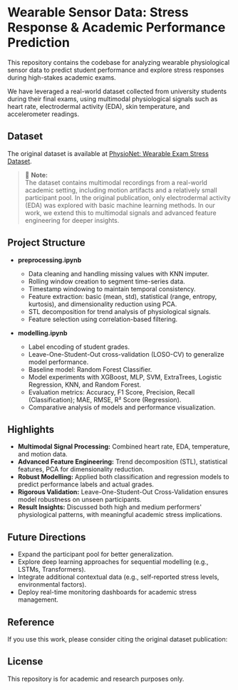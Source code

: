 # Wearable Sensor Data: Stress Response & Academic Performance Prediction

This repository contains the codebase for analyzing wearable physiological sensor data to predict student performance and explore stress responses during high-stakes academic exams.

We have leveraged a real-world dataset collected from university students during their final exams, using multimodal physiological signals such as heart rate, electrodermal activity (EDA), skin temperature, and accelerometer readings.

## Dataset

The original dataset is available at [PhysioNet: Wearable Exam Stress Dataset](https://physionet.org/content/wearable-exam-stress/1.0.0/).

> 📌 **Note:**  
> The dataset contains multimodal recordings from a real-world academic setting, including motion artifacts and a relatively small participant pool. In the original publication, only electrodermal activity (EDA) was explored with basic machine learning methods. In our work, we extend this to multimodal signals and advanced feature engineering for deeper insights.

## Project Structure

- **preprocessing.ipynb**  
  - Data cleaning and handling missing values with KNN imputer.
  - Rolling window creation to segment time-series data.
  - Timestamp windowing to maintain temporal consistency.
  - Feature extraction: basic (mean, std), statistical (range, entropy, kurtosis), and dimensionality reduction using PCA.
  - STL decomposition for trend analysis of physiological signals.
  - Feature selection using correlation-based filtering.

- **modelling.ipynb**  
  - Label encoding of student grades.
  - Leave-One-Student-Out cross-validation (LOSO-CV) to generalize model performance.
  - Baseline model: Random Forest Classifier.
  - Model experiments with XGBoost, MLP, SVM, ExtraTrees, Logistic Regression, KNN, and Random Forest.
  - Evaluation metrics: Accuracy, F1 Score, Precision, Recall (Classification); MAE, RMSE, R² Score (Regression).
  - Comparative analysis of models and performance visualization.

## Highlights

- **Multimodal Signal Processing:** Combined heart rate, EDA, temperature, and motion data.
- **Advanced Feature Engineering:** Trend decomposition (STL), statistical features, PCA for dimensionality reduction.
- **Robust Modelling:** Applied both classification and regression models to predict performance labels and actual grades.
- **Rigorous Validation:** Leave-One-Student-Out Cross-Validation ensures model robustness on unseen participants.
- **Result Insights:** Discussed both high and medium performers' physiological patterns, with meaningful academic stress implications.

## Future Directions

- Expand the participant pool for better generalization.
- Explore deep learning approaches for sequential modelling (e.g., LSTMs, Transformers).
- Integrate additional contextual data (e.g., self-reported stress levels, environmental factors).
- Deploy real-time monitoring dashboards for academic stress management.

## Reference

If you use this work, please consider citing the original dataset publication:

## License

This repository is for academic and research purposes only.
